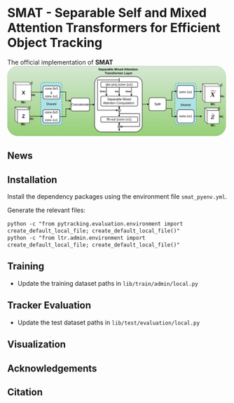 # SMAT - Separable Self and Mixed Attention Transformers for Efficient Object Tracking
The official implementation of **SMAT**
![SMAT_block](assets/SMAT_block.png)

## News


## Installation

Install the dependency packages using the environment file `smat_pyenv.yml`.

Generate the relevant files:
```
python -c "from pytracking.evaluation.environment import create_default_local_file; create_default_local_file()"
python -c "from ltr.admin.environment import create_default_local_file; create_default_local_file()"
```

## Training

* Update the training dataset paths in `lib/train/admin/local.py`
    
## Tracker Evaluation

* Update the test dataset paths in `lib/test/evaluation/local.py`
    
## Visualization


## Acknowledgements


## Citation
